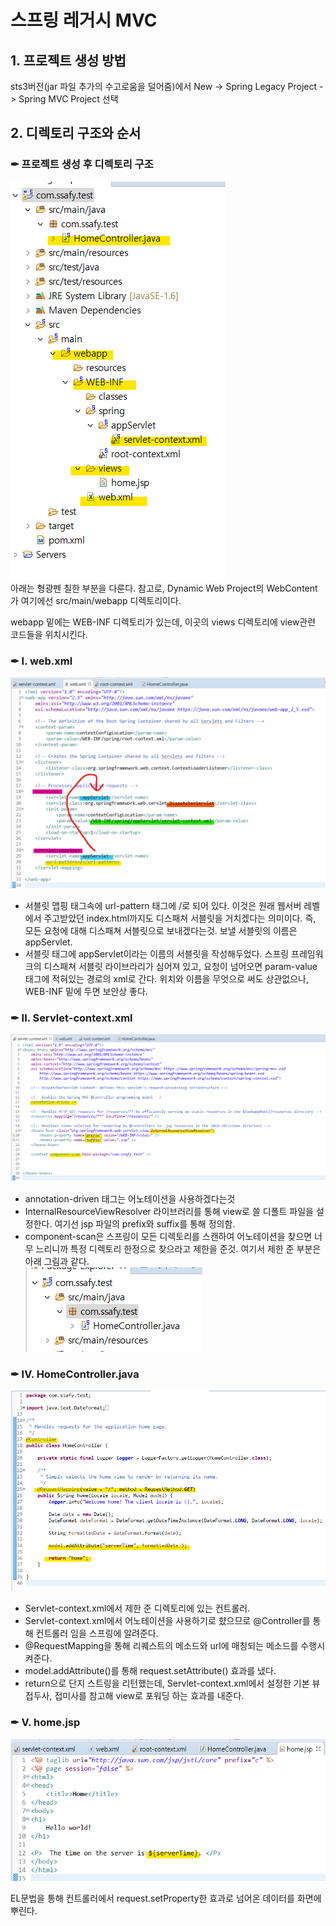 # 스프링 레거시 MVC

## 1. 프로젝트 생성 방법

sts3버전(jar 파일 추가의 수고로움을 덜어줌)에서 New -> Spring Legacy Project -> Spring MVC Project 선택

## 2. 디렉토리 구조와 순서

### ✒︎ 프로젝트 생성 후 디렉토리 구조

![network layer](/img/springLegacy/1_SpringLegacydirStructure.png)  
아래는 형광펜 칠한 부분을 다룬다.
참고로, Dynamic Web Project의 WebContent가 여기에선 src/main/webapp 디렉토리이다.

webapp 밑에는 WEB-INF 디렉토리가 있는데, 이곳의 views 디렉토리에 view관련 코드들을 위치시킨다.

### ✒︎ I. web.xml

![network layer](/img/springLegacy/2_Web_xml.png)

- 서블릿 맵핑 태그속에 url-pattern 태그에 /로 되어 있다. 이것은 원래 웹서버 레벨에서 주고받았던 index.html까지도 디스패쳐 서블릿을 거치겠다는 의미이다. 즉, 모든 요청에 대해 디스패쳐 서블릿으로 보내겠다는것. 보낼 서블릿의 이름은 appServlet.
- 서블릿 태그에 appServlet이라는 이름의 서블릿을 작성해두었다. 스프링 프레임워크의 디스패쳐 서블릿 라이브라리가 심어져 있고, 요청이 넘어오면 param-value 태그에 적혀있는 경로의 xml로 간다. 위치와 이름을 무엇으로 써도 상관없으나, WEB-INF 밑에 두면 보안상 좋다.

### ✒︎ II. Servlet-context.xml

![network layer](/img/springLegacy/3_servletContext_xml.png)

- annotation-driven 태그는 어노테이션을 사용하겠다는것
- InternalResourceViewResolver 라이브러리를 통해 view로 쓸 디폴트 파일을 설정한다. 여기선 jsp 파일의 prefix와 suffix를 통해 정의함.
- component-scan은 스프링이 모든 디렉토리를 스캔하여 어노테이션을 찾으면 너무 느리니까 특정 디렉토리 한정으로 찾으라고 제한을 준것. 여기서 제한 준 부분은 아래 그림과 같다.  
  ![network layer](/img/springLegacy/4_controllerDir.png)

### ✒︎ IV. HomeController.java

![network layer](/img/springLegacy/5_Controller.png)

- Servlet-context.xml에서 제한 준 디렉토리에 있는 컨트롤러.
- Servlet-context.xml에서 어노테이션을 사용하기로 햤으므로 @Controller를 통해 컨트롤러 임을 스프링에 알려준다.
- @RequestMapping을 통해 리퀘스트의 메소드와 url에 매칭되는 메소드를 수행시켜준다.
- model.addAttribute()를 통해 request.setAttribute() 효과를 냈다.
- return으로 단지 스트링을 리턴했는데, Servlet-context.xml에서 설정한 기본 뷰 접두사, 접미사를 참고해 view로 포워딩 하는 효과를 내준다.

### ✒︎ V. home.jsp

![network layer](/img/springLegacy/6_viewJsp.png)

EL문법을 통해 컨트롤러에서 request.setProperty한 효과로 넘어온 데이터를 화면에 뿌린다.
